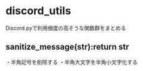 # discord_utils
Discord.pyで利用頻度の高そうな関数群をまとめる

## sanitize_message(str):return str
・半角記号を削除する
・半角大文字を半角小文字化する